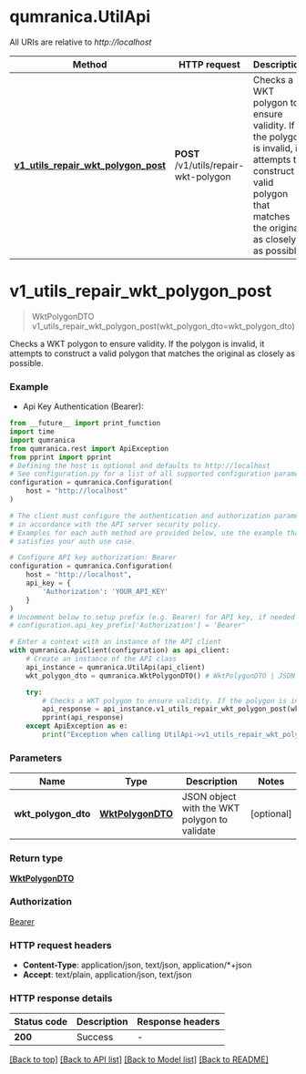# qumranica.UtilApi

All URIs are relative to *http://localhost*

Method | HTTP request | Description
------------- | ------------- | -------------
[**v1_utils_repair_wkt_polygon_post**](UtilApi.md#v1_utils_repair_wkt_polygon_post) | **POST** /v1/utils/repair-wkt-polygon | Checks a WKT polygon to ensure validity. If the polygon is invalid,  it attempts to construct a valid polygon that matches the original  as closely as possible.


# **v1_utils_repair_wkt_polygon_post**
> WktPolygonDTO v1_utils_repair_wkt_polygon_post(wkt_polygon_dto=wkt_polygon_dto)

Checks a WKT polygon to ensure validity. If the polygon is invalid,  it attempts to construct a valid polygon that matches the original  as closely as possible.

### Example

* Api Key Authentication (Bearer):
```python
from __future__ import print_function
import time
import qumranica
from qumranica.rest import ApiException
from pprint import pprint
# Defining the host is optional and defaults to http://localhost
# See configuration.py for a list of all supported configuration parameters.
configuration = qumranica.Configuration(
    host = "http://localhost"
)

# The client must configure the authentication and authorization parameters
# in accordance with the API server security policy.
# Examples for each auth method are provided below, use the example that
# satisfies your auth use case.

# Configure API key authorization: Bearer
configuration = qumranica.Configuration(
    host = "http://localhost",
    api_key = {
        'Authorization': 'YOUR_API_KEY'
    }
)
# Uncomment below to setup prefix (e.g. Bearer) for API key, if needed
# configuration.api_key_prefix['Authorization'] = 'Bearer'

# Enter a context with an instance of the API client
with qumranica.ApiClient(configuration) as api_client:
    # Create an instance of the API class
    api_instance = qumranica.UtilApi(api_client)
    wkt_polygon_dto = qumranica.WktPolygonDTO() # WktPolygonDTO | JSON object with the WKT polygon to validate (optional)

    try:
        # Checks a WKT polygon to ensure validity. If the polygon is invalid,  it attempts to construct a valid polygon that matches the original  as closely as possible.
        api_response = api_instance.v1_utils_repair_wkt_polygon_post(wkt_polygon_dto=wkt_polygon_dto)
        pprint(api_response)
    except ApiException as e:
        print("Exception when calling UtilApi->v1_utils_repair_wkt_polygon_post: %s\n" % e)
```

### Parameters

Name | Type | Description  | Notes
------------- | ------------- | ------------- | -------------
 **wkt_polygon_dto** | [**WktPolygonDTO**](WktPolygonDTO.md)| JSON object with the WKT polygon to validate | [optional] 

### Return type

[**WktPolygonDTO**](WktPolygonDTO.md)

### Authorization

[Bearer](../README.md#Bearer)

### HTTP request headers

 - **Content-Type**: application/json, text/json, application/*+json
 - **Accept**: text/plain, application/json, text/json

### HTTP response details
| Status code | Description | Response headers |
|-------------|-------------|------------------|
**200** | Success |  -  |

[[Back to top]](#) [[Back to API list]](../README.md#documentation-for-api-endpoints) [[Back to Model list]](../README.md#documentation-for-models) [[Back to README]](../README.md)

